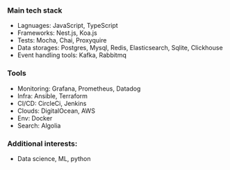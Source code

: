 ### Main tech stack
- Lagnuages: JavaScript, TypeScript
- Frameworks: Nest.js, Koa.js
- Tests: Mocha, Chai, Proxyquire
- Data storages: Postgres, Mysql, Redis, Elasticsearch, Sqlite, Clickhouse
- Event handling tools: Kafka, Rabbitmq


### Tools
- Monitoring: Grafana, Prometheus, Datadog 
- Infra: Ansible, Terraform
- CI/CD: CircleCi, Jenkins
- Clouds: DigitalOcean, AWS
- Env: Docker
- Search: Algolia

### Additional interests:
- Data science, ML, python




<!--
**dmytrovelychko/dmytrovelychko** is a ✨ _special_ ✨ repository because its `README.md` (this file) appears on your GitHub profile.

Here are some ideas to get you started:

- 🔭 I’m currently working on ...
- 🌱 I’m currently learning ...
- 👯 I’m looking to collaborate on ...
- 🤔 I’m looking for help with ...
- 💬 Ask me about ...
- 📫 How to reach me: ...
- 😄 Pronouns: ...
- ⚡ Fun fact: ...
-->
